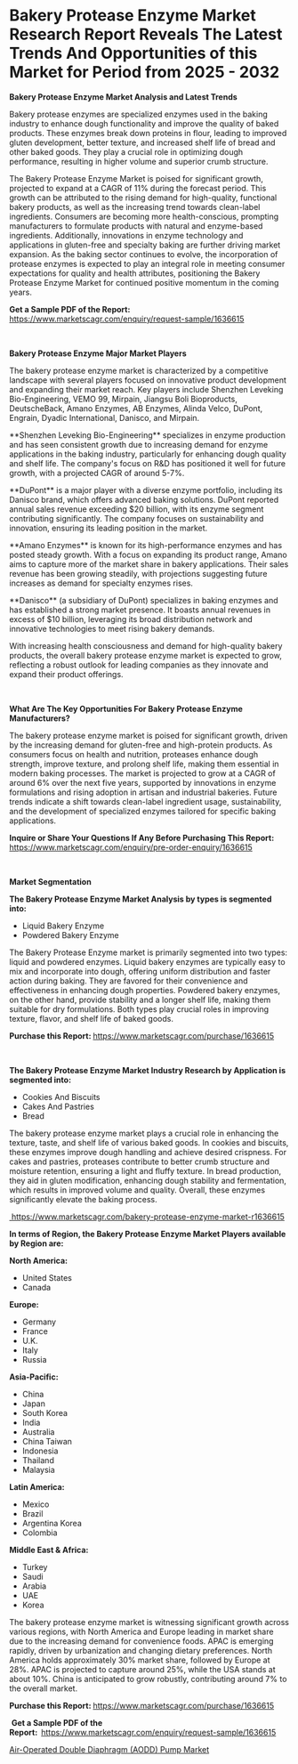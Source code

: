 <p><h1>Bakery Protease Enzyme Market Research Report Reveals The Latest Trends And Opportunities of this Market for Period from 2025 - 2032</h1></p><p><strong>Bakery Protease Enzyme Market Analysis and Latest Trends</strong></p>
<p><p>Bakery protease enzymes are specialized enzymes used in the baking industry to enhance dough functionality and improve the quality of baked products. These enzymes break down proteins in flour, leading to improved gluten development, better texture, and increased shelf life of bread and other baked goods. They play a crucial role in optimizing dough performance, resulting in higher volume and superior crumb structure.</p><p>The Bakery Protease Enzyme Market is poised for significant growth, projected to expand at a CAGR of 11% during the forecast period. This growth can be attributed to the rising demand for high-quality, functional bakery products, as well as the increasing trend towards clean-label ingredients. Consumers are becoming more health-conscious, prompting manufacturers to formulate products with natural and enzyme-based ingredients. Additionally, innovations in enzyme technology and applications in gluten-free and specialty baking are further driving market expansion. As the baking sector continues to evolve, the incorporation of protease enzymes is expected to play an integral role in meeting consumer expectations for quality and health attributes, positioning the Bakery Protease Enzyme Market for continued positive momentum in the coming years.</p></p>
<p><strong>Get a Sample PDF of the Report:&nbsp;</strong> <a href="https://www.marketscagr.com/enquiry/request-sample/1636615?utm_campaign=1889&utm_medium=2&utm_source=Github&utm_content=ia&utm_term=23032025&utm_id=bakery-protease-enzyme">https://www.marketscagr.com/enquiry/request-sample/1636615</a></p>
<p>&nbsp;</p>
<p><strong>Bakery Protease Enzyme Major Market Players</strong></p>
<p><p>The bakery protease enzyme market is characterized by a competitive landscape with several players focused on innovative product development and expanding their market reach. Key players include Shenzhen Leveking Bio-Engineering, VEMO 99, Mirpain, Jiangsu Boli Bioproducts, DeutscheBack, Amano Enzymes, AB Enzymes, Alinda Velco, DuPont, Engrain, Dyadic International, Danisco, and Mirpain.</p><p>**Shenzhen Leveking Bio-Engineering** specializes in enzyme production and has seen consistent growth due to increasing demand for enzyme applications in the baking industry, particularly for enhancing dough quality and shelf life. The company's focus on R&D has positioned it well for future growth, with a projected CAGR of around 5-7%.</p><p>**DuPont** is a major player with a diverse enzyme portfolio, including its Danisco brand, which offers advanced baking solutions. DuPont reported annual sales revenue exceeding $20 billion, with its enzyme segment contributing significantly. The company focuses on sustainability and innovation, ensuring its leading position in the market.</p><p>**Amano Enzymes** is known for its high-performance enzymes and has posted steady growth. With a focus on expanding its product range, Amano aims to capture more of the market share in bakery applications. Their sales revenue has been growing steadily, with projections suggesting future increases as demand for specialty enzymes rises.</p><p>**Danisco** (a subsidiary of DuPont) specializes in baking enzymes and has established a strong market presence. It boasts annual revenues in excess of $10 billion, leveraging its broad distribution network and innovative technologies to meet rising bakery demands.</p><p>With increasing health consciousness and demand for high-quality bakery products, the overall bakery protease enzyme market is expected to grow, reflecting a robust outlook for leading companies as they innovate and expand their product offerings.</p></p>
<p>&nbsp;</p>
<p><strong>What Are The Key Opportunities For Bakery Protease Enzyme Manufacturers?</strong></p>
<p><p>The bakery protease enzyme market is poised for significant growth, driven by the increasing demand for gluten-free and high-protein products. As consumers focus on health and nutrition, proteases enhance dough strength, improve texture, and prolong shelf life, making them essential in modern baking processes. The market is projected to grow at a CAGR of around 6% over the next five years, supported by innovations in enzyme formulations and rising adoption in artisan and industrial bakeries. Future trends indicate a shift towards clean-label ingredient usage, sustainability, and the development of specialized enzymes tailored for specific baking applications.</p></p>
<p><strong>Inquire or Share Your Questions If Any Before Purchasing This Report:</strong> <a href="https://www.marketscagr.com/enquiry/pre-order-enquiry/1636615?utm_campaign=1889&utm_medium=2&utm_source=Github&utm_content=ia&utm_term=23032025&utm_id=bakery-protease-enzyme">https://www.marketscagr.com/enquiry/pre-order-enquiry/1636615</a></p>
<p>&nbsp;</p>
<p><strong>Market Segmentation</strong></p>
<p><strong>The Bakery Protease Enzyme Market Analysis by types is segmented into:</strong></p>
<p><ul><li>Liquid Bakery Enzyme</li><li>Powdered Bakery Enzyme</li></ul></p>
<p><p>The Bakery Protease Enzyme market is primarily segmented into two types: liquid and powdered enzymes. Liquid bakery enzymes are typically easy to mix and incorporate into dough, offering uniform distribution and faster action during baking. They are favored for their convenience and effectiveness in enhancing dough properties. Powdered bakery enzymes, on the other hand, provide stability and a longer shelf life, making them suitable for dry formulations. Both types play crucial roles in improving texture, flavor, and shelf life of baked goods.</p></p>
<p><strong>Purchase this Report:&nbsp;</strong><a href="https://www.marketscagr.com/purchase/1636615?utm_campaign=1889&utm_medium=2&utm_source=Github&utm_content=ia&utm_term=23032025&utm_id=bakery-protease-enzyme">https://www.marketscagr.com/purchase/1636615</a></p>
<p>&nbsp;</p>
<p><strong>The Bakery Protease Enzyme Market Industry Research by Application is segmented into:</strong></p>
<p><ul><li>Cookies And Biscuits</li><li>Cakes And Pastries</li><li>Bread</li></ul></p>
<p><p>The bakery protease enzyme market plays a crucial role in enhancing the texture, taste, and shelf life of various baked goods. In cookies and biscuits, these enzymes improve dough handling and achieve desired crispness. For cakes and pastries, proteases contribute to better crumb structure and moisture retention, ensuring a light and fluffy texture. In bread production, they aid in gluten modification, enhancing dough stability and fermentation, which results in improved volume and quality. Overall, these enzymes significantly elevate the baking process.</p></p>
<p><a href="https://www.marketscagr.com/bakery-protease-enzyme-market-r1636615?utm_campaign=1889&utm_medium=2&utm_source=Github&utm_content=ia&utm_term=23032025&utm_id=bakery-protease-enzyme">&nbsp;https://www.marketscagr.com/bakery-protease-enzyme-market-r1636615</a></p>
<p><strong>In terms of Region, the Bakery Protease Enzyme Market Players available by Region are:</strong></p>
<p>
    <p> <strong> North America: </strong>
        <ul>
            <li>United States</li>
            <li>Canada</li>
        </ul>
        </p> 
    <p> <strong> Europe: </strong>
        <ul>
            <li>Germany</li>
            <li>France</li>
            <li>U.K.</li>
            <li>Italy</li>
            <li>Russia</li>
        </ul>
        </p> 
    <p> <strong> Asia-Pacific: </strong>
        <ul>
            <li>China</li>
            <li>Japan</li>
            <li>South Korea</li>
            <li>India</li>
            <li>Australia</li>
            <li>China Taiwan</li>
            <li>Indonesia</li>
            <li>Thailand</li>
            <li>Malaysia</li>
        </ul>
        </p> 
    <p> <strong> Latin America: </strong>
        <ul>
            <li>Mexico</li>
            <li>Brazil</li>
            <li>Argentina Korea</li>
            <li>Colombia</li>
        </ul>
        </p> 
    <p> <strong> Middle East & Africa: </strong>
        <ul>
            <li>Turkey</li>
            <li>Saudi</li>
            <li>Arabia</li>
            <li>UAE</li>
            <li>Korea</li>
        </ul>
    </p>
    </p>
<p><p>The bakery protease enzyme market is witnessing significant growth across various regions, with North America and Europe leading in market share due to the increasing demand for convenience foods. APAC is emerging rapidly, driven by urbanization and changing dietary preferences. North America holds approximately 30% market share, followed by Europe at 28%. APAC is projected to capture around 25%, while the USA stands at about 10%. China is anticipated to grow robustly, contributing around 7% to the overall market.</p></p>
<p><strong>Purchase this Report: </strong><a href="https://www.marketscagr.com/purchase/1636615?utm_campaign=1889&utm_medium=2&utm_source=Github&utm_content=ia&utm_term=23032025&utm_id=bakery-protease-enzyme">https://www.marketscagr.com/purchase/1636615</a></p>
<p>&nbsp;<strong>Get a Sample PDF of the Report:&nbsp;&nbsp;</strong><a href="https://www.marketscagr.com/enquiry/request-sample/1636615?utm_campaign=1889&utm_medium=2&utm_source=Github&utm_content=ia&utm_term=23032025&utm_id=bakery-protease-enzyme">https://www.marketscagr.com/enquiry/request-sample/1636615</a></p>
<p><strong></strong></p>
<p><p><a href="https://github.com/globismark/Market-Research-Report-List-6/blob/main/air-operated-double-diaphragm-aodd-pump-market.md?utm_campaign=1889&utm_medium=2&utm_source=Github&utm_content=ia&utm_term=23032025&utm_id=bakery-protease-enzyme">Air-Operated Double Diaphragm (AODD) Pump Market</a></p></p>